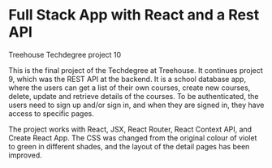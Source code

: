 # Full Stack App with React and a Rest API
 Treehouse Techdegree project 10

This is the final project of the Techdegree at Treehouse. It continues project 9, which was the REST API at the backend. It is a school database app, where the users can get a list of their own courses, create new courses, delete, update and retrieve details of the courses. To be authenticated, the users need to sign up and/or sign in, and when they are signed in, they have access to specific pages.

The project works with React, JSX, React Router, React Context API, and Create React App. The CSS was changed from the original colour of violet to green in different shades, and the layout of the detail pages has been improved.

